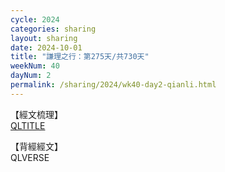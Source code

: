 ```yaml
---
cycle: 2024
categories: sharing
layout: sharing
date: 2024-10-01
title: "謙理之行：第275天/共730天"
weekNum: 40
dayNum: 2
permalink: /sharing/2024/wk40-day2-qianli.html
---
```

【經文梳理】  
[QLTITLE](QLLINK)

【背經經文】  
QLVERSE
